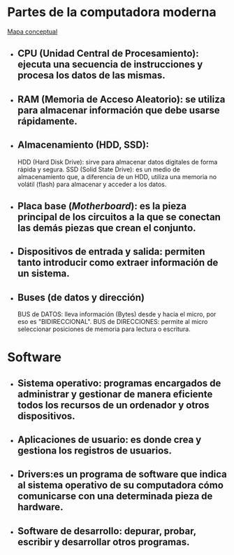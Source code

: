 # Partes de la computadora moderna 
[Mapa conceptual](https://www.canva.com/design/DAGL6vyzq4M/cO40Zn-snjw04hgy053-7A/view?utm_content=DAGL6vyzq4M&utm_campaign=designshare&utm_medium=link&utm_source=editor)



- ## CPU (Unidad Central de Procesamiento):  ejecuta una secuencia de instrucciones y procesa los datos de las mismas.
- ## RAM (Memoria de Acceso Aleatorio): se utiliza para almacenar información que debe usarse rápidamente.
- ## Almacenamiento (HDD, SSD):  
    HDD (Hard Disk Drive): sirve para almacenar datos digitales de forma rápida y segura. 
    SSD (Solid State Drive): es un medio de almacenamiento que, a diferencia de un HDD, utiliza una memoria no volátil (flash) para almacenar y acceder a los datos.
- ## Placa base (*Motherboard*): es la pieza principal de los circuitos a la que se conectan las demás piezas que crean el conjunto.
- ## Dispositivos de entrada y salida: permiten tanto introducir como extraer información de un sistema. 
- ## Buses (de datos y dirección)
     BUS de DATOS: lleva información (Bytes) desde y hacia el micro, por eso es "BIDIRECCIONAL".
     BUS de DIRECCIONES: permite al micro seleccionar posiciones de memoria para lectura o escritura.

# Software
- ## Sistema operativo: programas encargados de administrar y gestionar de manera eficiente todos los recursos de un ordenador y otros dispositivos.
- ## Aplicaciones de usuario: es donde crea y gestiona los registros de usuarios. 
- ## Drivers:es un programa de software que indica al sistema operativo de su computadora cómo comunicarse con una determinada pieza de hardware.
- ## Software de desarrollo: depurar, probar, escribir y desarrollar otros programas.
